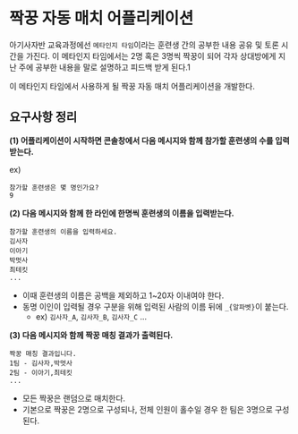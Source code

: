 # 짝꿍 자동 매치 어플리케이션

아기사자반 교육과정에선 `메타인지 타임`이라는 훈련생 간의 공부한 내용 공유 및 토론 시간을 가진다.
이 메타인지 타임에서는 2명 혹은 3명씩 짝꿍이 되어 각자 상대방에게 지난 주에 공부한 내용을 말로 설명하고 피드백 받게 된다.1

이 메타인지 타임에서 사용하게 될 짝꿍 자동 매치 어플리케이션을 개발한다.

## 요구사항 정리

**(1) 어플리케이션이 시작하면 콘솔창에서 다음 메시지와 함께 참가할 훈련생의 수를 입력받는다.**

ex)
```shell
참가할 훈련생은 몇 명인가요?
9
```

**(2) 다음 메시지와 함께 한 라인에 한명씩 훈련생의 이름을 입력받는다.**
```shell
참가할 훈련생의 이름을 입력하세요.
김사자
이아기
박멋사
최테킷
...
```
- 이때 훈련생의 이름은 공백을 제외하고 1~20자 이내여야 한다.
- 동명 이인이 입력될 경우 구분을 위해 입력된 사람의 이름 뒤에 `_{알파벳}`이 붙는다.
  - ex) `김사자_A`, `김사자_B`, `김사자_C` ...

**(3) 다음 메시지와 함께 짝꿍 매칭 결과가 출력된다.**
```shell
짝꿍 매칭 결과입니다.
1팀 - 김사자,박멋사
2팀 - 이아기,최테킷
...
```
- 모든 짝꿍은 랜덤으로 매치한다.
- 기본으로 짝꿍은 2명으로 구성되나, 전체 인원이 홀수일 경우 한 팀은 3명으로 구성된다.
